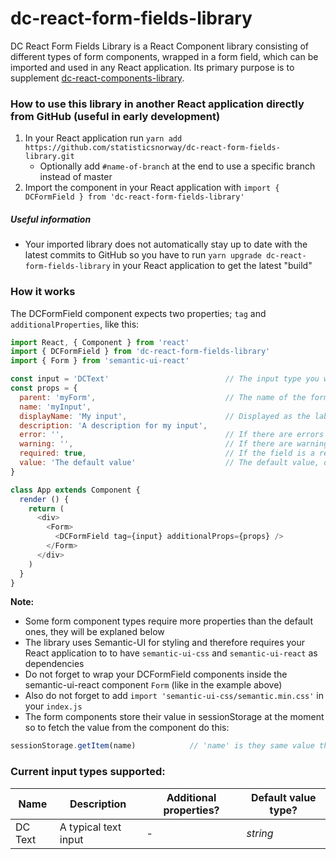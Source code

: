 # dc-react-form-fields-library
DC React Form Fields Library is a React Component library consisting of different types of form components, wrapped in 
a form field, which can be imported and used in any React application. Its primary purpose is to supplement 
[dc-react-components-library](https://github.com/statisticsnorway/dc-react-components-library).

### How to use this library in another React application directly from GitHub (useful in early development)
1. In your React application run `yarn add https://github.com/statisticsnorway/dc-react-form-fields-library.git` 
    * Optionally add `#name-of-branch` at the end to use a specific branch instead of master
2. Import the component in your React application with `import { DCFormField } from 'dc-react-form-fields-library'`

##### Useful information
* Your imported library does not automatically stay up to date with the latest commits to GitHub so you have to run 
`yarn upgrade dc-react-form-fields-library` in your React application to get the latest "build"

### How it works
The DCFormField component expects two properties; `tag` and `additionalProperties`, like this:
```javascript
import React, { Component } from 'react'
import { DCFormField } from 'dc-react-form-fields-library'
import { Form } from 'semantic-ui-react'

const input = 'DCText'                          // The input type you want the form field to be
const props = {
  parent: 'myForm',                             // The name of the form
  name: 'myInput',                              
  displayName: 'My input',                      // Displayed as the label for the form field
  description: 'A description for my input',
  error: '',                                    // If there are errors
  warning: '',                                  // If there are warnings
  required: true,                               // If the field is a required part of the form
  value: 'The default value'                    // The default value, different input types require different types of default values
}

class App extends Component {
  render () {
    return (
      <div>
        <Form>
          <DCFormField tag={input} additionalProps={props} />
        </Form>
      </div>
    )
  }
}
```

**Note:**
* Some form component types require more properties than the default ones, they will be explaned below
* The library uses Semantic-UI for styling and therefore requires your React application to to have `semantic-ui-css` and `semantic-ui-react` as dependencies
* Do not forget to wrap your DCFormField components inside the semantic-ui-react component `Form` (like in the example above)
* Also do not forget to add `import 'semantic-ui-css/semantic.min.css'` in your `index.js`
* The form components store their value in sessionStorage at the moment so to fetch the value from the component do this:

```javascript
sessionStorage.getItem(name)            // 'name' is they same value that you used in the props for the component
```

### Current input types supported:
Name | Description | Additional properties? | Default value type?
-----|-------------|------------------------|---------------
DC Text | A typical text input | - | *string*
